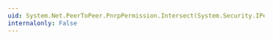 ```yaml
---
uid: System.Net.PeerToPeer.PnrpPermission.Intersect(System.Security.IPermission)
internalonly: False
---
```

